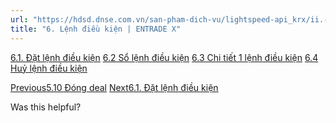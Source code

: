 ```yaml
---
url: "https://hdsd.dnse.com.vn/san-pham-dich-vu/lightspeed-api_krx/ii.-trading-api/6.-lenh-dieu-kien"
title: "6. Lệnh điều kiện | ENTRADE X"
---
```


[6.1. Đặt lệnh điều kiện](https://hdsd.dnse.com.vn/san-pham-dich-vu/lightspeed-api_krx/ii.-trading-api/6.-lenh-dieu-kien/6.1.-dat-lenh-dieu-kien) [6.2 Sổ lệnh điều kiện](https://hdsd.dnse.com.vn/san-pham-dich-vu/lightspeed-api_krx/ii.-trading-api/6.-lenh-dieu-kien/6.2-so-lenh-dieu-kien) [6.3 Chi tiết 1 lệnh điều kiện](https://hdsd.dnse.com.vn/san-pham-dich-vu/lightspeed-api_krx/ii.-trading-api/6.-lenh-dieu-kien/6.3-chi-tiet-1-lenh-dieu-kien) [6.4 Huỷ lệnh điều kiện](https://hdsd.dnse.com.vn/san-pham-dich-vu/lightspeed-api_krx/ii.-trading-api/6.-lenh-dieu-kien/6.4-huy-lenh-dieu-kien)

[Previous5.10 Đóng deal](https://hdsd.dnse.com.vn/san-pham-dich-vu/lightspeed-api_krx/ii.-trading-api/5.-giao-dich-phai-sinh/5.10-dong-deal) [Next6.1. Đặt lệnh điều kiện](https://hdsd.dnse.com.vn/san-pham-dich-vu/lightspeed-api_krx/ii.-trading-api/6.-lenh-dieu-kien/6.1.-dat-lenh-dieu-kien)

Was this helpful?